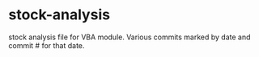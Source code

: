 # stock-analysis
stock analysis file for VBA module. Various commits marked by date and commit # for that date.
